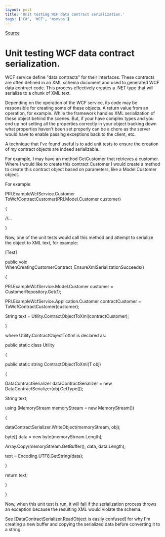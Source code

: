 ```yaml
---
layout: post
title: 'Unit testing WCF data contract serialization.'
tags: ['C#', 'WCF', 'msmvps']
---
```

[Source](http://blogs.msmvps.com/peterritchie/2009/05/04/unit-testing-wcf-data-contract-serialization/ "Permalink to Unit testing WCF data contract serialization.")

# Unit testing WCF data contract serialization.

WCF service define "data contracts" for their interfaces. These contracts are often defined in an XML schema document and used to generated WCF data contract code. This process effectively creates a .NET type that will serialize to a chunk of XML text. 

Depending on the operation of the WCF service, its code may be responsible for creating some of these objects. A return value from an operation, for example. While the framework handles XML serialization of these object behind the scenes. But, if your have complex types and you end up not setting all the properties correctly in your object tracking down what properties haven't been set properly can be a chore as the server would have to enable passing exceptions back to the client, etc. 

A technique that I've found useful is to add unit tests to ensure the creation of my contract objects are indeed serializable. 

For example, I may have an method GetCustomer that retrieves a customer. Where I would like to create this contract Customer I would create a method to create this contract object based on parameters, like a Model Customer object. 

For example: 

 PRI.ExampleWcfService.Customer ToWcfContractCustomer(PRI.Model.Customer customer)

 {

 //…

 } 

Now, one of the unit tests would call this method and attempt to serialize the object to XML text, for example: 

 [Test]

 public void WhenCreatingCustomerContract_EnsureXmlSerializationSucceeds()

 {

 PRI.ExampleWcfService.Model.Customer customer = CustomerRepository.Get(1);

 PRI.ExampleWcfService.Application.Customer contractCustomer = ToWcfContractCustomer(customer);

 String text = Utility.ContractObjectToXml(contractCustomer);

 } 

where Utility.ContractObjectToXml is declared as:

 public static class Utility

 {

 public static string ContractObjectToXml<T>(T obj)

 {

 DataContractSerializer dataContractSerializer = new DataContractSerializer(obj.GetType());



 String text;

 using (MemoryStream memoryStream = new MemoryStream())

 {

 dataContractSerializer.WriteObject(memoryStream, obj);

 byte[] data = new byte[memoryStream.Length];

 Array.Copy(memoryStream.GetBuffer(), data, data.Length);



 text = Encoding.UTF8.GetString(data);

 }

 return text;

 }

 }

Now, when this unit test is run, it will fail if the serialization process throws an exception because the resulting XML would violate the schema. 

See [DataContractSerializer.ReadObject is easily confused] for why I'm creating a new buffer and copying the serialized data before converting it to a string.


